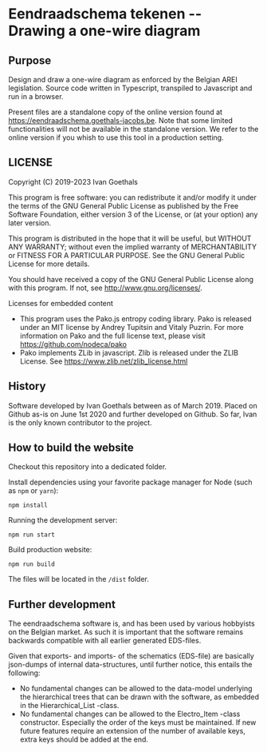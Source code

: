 # Eendraadschema tekenen -- Drawing a one-wire diagram

## Purpose

Design and draw a one-wire diagram as enforced by the Belgian AREI legislation.
Source code written in Typescript, transpiled to Javascript and run in a browser.

Present files are a standalone copy of the online version found at https://eendraadschema.goethals-jacobs.be.
Note that some limited functionalities will not be available in the standalone version.
We refer to the online version if you whish to use this tool in a production setting.

## LICENSE

Copyright (C) 2019-2023  Ivan Goethals

This program is free software: you can redistribute it and/or modify
it under the terms of the GNU General Public License as published by
the Free Software Foundation, either version 3 of the License, or
(at your option) any later version.

This program is distributed in the hope that it will be useful,
but WITHOUT ANY WARRANTY; without even the implied warranty of
MERCHANTABILITY or FITNESS FOR A PARTICULAR PURPOSE.  See the
GNU General Public License for more details.

You should have received a copy of the GNU General Public License
along with this program.  If not, see <a href="http://www.gnu.org/licenses/">http://www.gnu.org/licenses/</a>.

Licenses for embedded content

- This program uses the Pako.js entropy coding library. Pako is released under an MIT license by Andrey Tupitsin and Vitaly Puzrin. For more information on Pako and the full license text, please visit https://github.com/nodeca/pako
- Pako implements ZLib in javascript. Zlib is released under the ZLIB License.  See https://www.zlib.net/zlib_license.html

## History

Software developed by Ivan Goethals between as of March 2019.
Placed on Github as-is on June 1st 2020 and further developed on Github.
So far, Ivan is the only known contributor to the project.

## How to build the website
Checkout this repository into a dedicated folder.

Install dependencies using your favorite package manager for Node (such as `npm` or `yarn`):
```shell
npm install
```
Running the development server:
```shell
npm run start
```
Build production website:
```shell
npm run build
```
The files will be located in the `/dist` folder.

## Further development

The eendraadschema software is, and has been used by various hobbyists on the Belgian
market. As such it is important that the software remains backwards compatible with
all earlier generated EDS-files.

Given that exports- and imports- of the schematics (EDS-file) are basically
json-dumps of internal data-structures, until further notice, this entails the following:
- No fundamental changes can be allowed to the data-model underlying the hierarchical trees that can be
  drawn with the software, as embedded in the Hierarchical_List -class.
- No fundamental changes can be allowed to the Electro_Item -class constructor. Especially the order of the
  keys must be maintained. If new future features require an extension of the number of available keys,
  extra keys should be added at the end.
